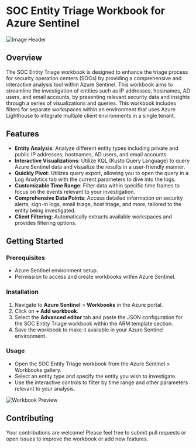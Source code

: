 # SOC Entity Triage Workbook for Azure Sentinel
![Image Header](https://i.imgur.com/G0wn5vY.png)
## Overview
The SOC Entity Triage workbook is designed to enhance the triage process for security operation centers (SOCs) by providing a comprehensive and interactive analysis tool within Azure Sentinel. This workbook aims to streamline the investigation of entities such as IP addresses, hostnames, AD users, and email accounts, by presenting relevant security data and insights through a series of visualizations and queries. This workbook includes filters for separate workspaces within an environment that uses Azure Lighthouse to integrate multiple client environments in a single tenant.

## Features
- **Entity Analysis**: Analyze different entity types including private and public IP addresses, hostnames, AD users, and email accounts.
- **Interactive Visualizations**: Utilize KQL (Kusto Query Language) to query Azure Sentinel data and visualize the results in a user-friendly manner.
- **Quickly Pivot**: Utilizes query export, allowing you to open the query in a Log Analytics tab with the current parameters to dive into the logs.
- **Customizable Time Range**: Filter data within specific time frames to focus on the events relevant to your investigation.
- **Comprehensive Data Points**: Access detailed information on security alerts, sign-in logs, email triage, host triage, and more, tailored to the entity being investigated.
- **Client Filtering**: Automatically extracts available workspaces and provides filtering options.

## Getting Started

### Prerequisites
- Azure Sentinel environment setup.
- Permission to access and create workbooks within Azure Sentinel.

### Installation
1. Navigate to **Azure Sentinel** > **Workbooks** in the Azure portal.
2. Click on **+ Add workbook**.
3. Select the **Advanced editor** tab and paste the JSON configuration for the SOC Entity Triage workbook within the ARM template section.
4. Save the workbook to make it available in your Azure Sentinel environment.

### Usage
- Open the SOC Entity Triage workbook from the Azure Sentinel > Workbooks gallery.
- Select an entity type and specify the entity you wish to investigate.
- Use the interactive controls to filter by time range and other parameters relevant to your analysis.

![Workbook Preview](https://i.imgur.com/451C8w0.png)

## Contributing
Your contributions are welcome! Please feel free to submit pull requests or open issues to improve the workbook or add new features.


